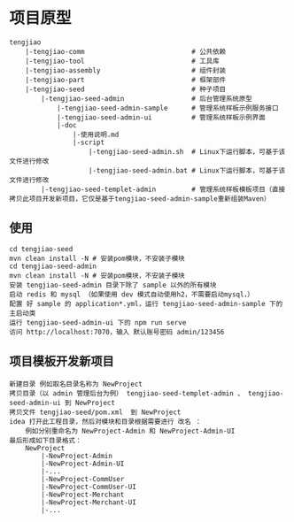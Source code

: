 # 项目原型
    tengjiao
        |-tengjiao-comm                           # 公共依赖
        |-tengjiao-tool                           # 工具库
        |-tengjiao-assembly                       # 组件封装
        |-tengjiao-part                           # 框架部件
        |-tengjiao-seed                           # 种子项目
            |-tengjiao-seed-admin                 # 后台管理系统原型
                |-tengjiao-seed-admin-sample      # 管理系统样板示例服务接口
                |-tengjiao-seed-admin-ui          # 管理系统样板示例界面
                |-doc
                    |-使用说明.md
                    |-script
                        |-tengjiao-seed-admin.sh  # Linux下运行脚本，可基于该文件进行修改
                        |-tengjiao-seed-admin.bat # Linux下运行脚本，可基于该文件进行修改
            |-tengjiao-seed-templet-admin         # 管理系统样板模板项目（直接拷贝此项目开发新项目，它仅是基于tengjiao-seed-admin-sample重新组装Maven）
## 使用

    cd tengjiao-seed
    mvn clean install -N # 安装pom模块，不安装子模块
    cd tengjiao-seed-admin
    mvn clean install -N # 安装pom模块，不安装子模块
    安装 tengjiao-seed-admin 目录下除了 sample 以外的所有模块
    启动 redis 和 mysql （如果使用 dev 模式自动使用h2，不需要启动mysql，）
    配置 好 sample 的 application*.yml，运行 tengjiao-seed-admin-sample 下的 主启动类
    运行 tengjiao-seed-admin-ui 下的 npm run serve
    访问 http://localhost:7070，输入 默认账号密码 admin/123456 

## 项目模板开发新项目

    新建目录 例如取名目录名称为 NewProject
    拷贝目录（以 admin 管理后台为例） tengjiao-seed-templet-admin 、 tengjiao-seed-admin-ui 到 NewProject
    拷贝文件 tengjiao-seed/pom.xml  到 NewProject
    idea 打开此工程目录，然后对模块和目录根据需要进行 改名 ：
        例如分别重命名为 NewProject-Admin 和 NewProject-Admin-UI
    最后形成如下目录格式：
        NewProject
            |-NewProject-Admin
            |-NewProject-Admin-UI
            |-...
            |-NewProject-CommUser
            |-NewProject-CommUser-UI
            |-NewProject-Merchant
            |-NewProject-Merchant-UI
            |-...